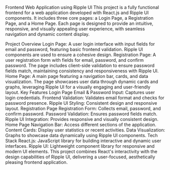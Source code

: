 Frontend Web Application using Ripple UI
This project is a fully functional frontend for a web application developed with React.js and Ripple UI components. It includes three core pages: a Login Page, a Registration Page, and a Home Page. Each page is designed to provide an intuitive, responsive, and visually appealing user experience, with seamless navigation and dynamic content display.

Project Overview
Login Page: A user login interface with input fields for email and password, featuring basic frontend validation. Ripple UI components are used to ensure a cohesive design.
Registration Page: A user registration form with fields for email, password, and confirm password. The page includes client-side validation to ensure password fields match, maintaining consistency and responsiveness with Ripple UI.
Home Page: A main page featuring a navigation bar, cards, and data visualization. The page showcases user data through dynamic cards and graphs, leveraging Ripple UI for a visually engaging and user-friendly layout.
Key Features
Login Page
Email & Password Input: Captures user login credentials.
Frontend Validation: Validates email format and checks for password presence.
Ripple UI Styling: Consistent design and responsive layout.
Registration Page
Registration Form: Collects email, password, and confirm password.
Password Validation: Ensures password fields match.
Ripple UI Integration: Provides responsive and visually consistent design.
Home Page
Navigation Bar: Access different sections of the application.
Content Cards: Display user statistics or recent activities.
Data Visualization: Graphs to showcase data dynamically using Ripple UI components.
Tech Stack
React.js: JavaScript library for building interactive and dynamic user interfaces.
Ripple UI: Lightweight component library for responsive and modern UI elements.
This project combines React's interactivity with the design capabilities of Ripple UI, delivering a user-focused, aesthetically pleasing frontend application.


